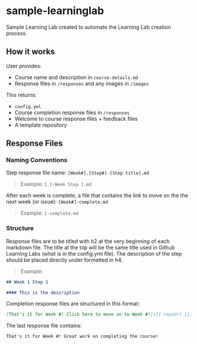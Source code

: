 # sample-learninglab
Sample Learning Lab created to automate the Learning Lab creation process.

## How it works

User provides:
* Course name and description in `course-details.md`
* Response files in `/responses` and any images in `/images`

This returns:
* `config.yml`
* Course completion response files in `/responses`
* Welcome to course response files + feedback files
* A template repository

## Response Files

### Naming Conventions
Step response file name: `[Week#].[Step#]-[Step title].md`

> Example: `1.1-Week Step 1.md`

After each week is complete, a file that contains the link to move on the the next week (or issue): `[Week#]-complete.md`

> Example: `1-complete.md`

### Structure

Response files are to be titled with h2 at the very beginning of each markdown file. The title at the top will be the same title used in Github Learning Labs (what is in the config.yml file). The description of the step should be placed directly under formatted in h4.

> Example:
```md
## Week 1 Step 1

#### This is the description
```

Completion response files are structured in this format: 
```md
[That's it for Week #! Click here to move on to Week #!]({{ repoUrl }}/issues)
```

The last response file contains:
```md
That's it for Week #! Great work on completing the course!
```
